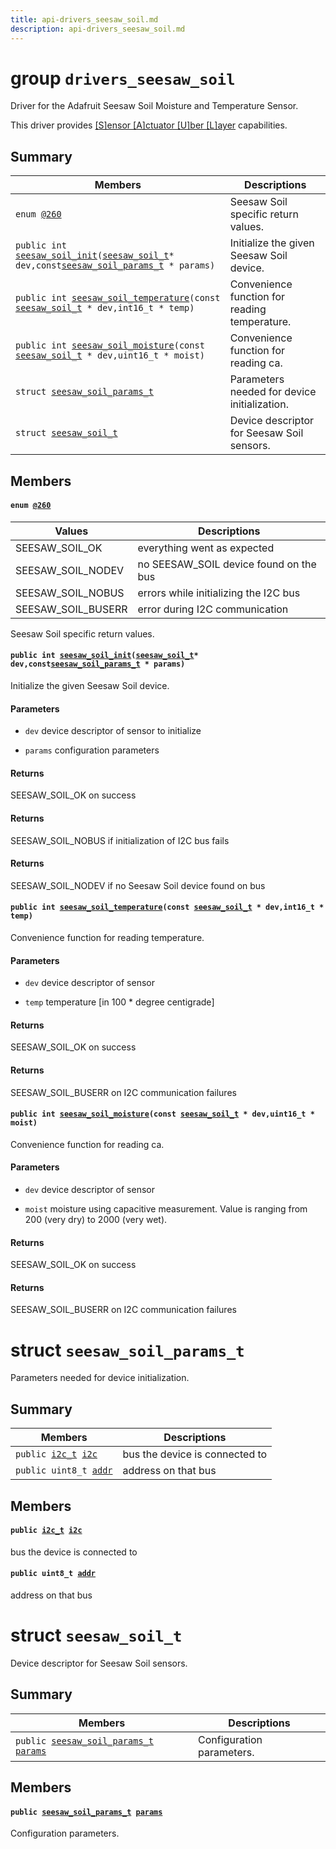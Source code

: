 ```yaml
---
title: api-drivers_seesaw_soil.md
description: api-drivers_seesaw_soil.md
---
```

# group `drivers_seesaw_soil` 

Driver for the Adafruit Seesaw Soil Moisture and Temperature Sensor.

This driver provides [[S]ensor [A]ctuator [U]ber [L]ayer](./doc/starlight-docs/src/content/docs/apidoc/api-undefined.md#group__drivers__saul) capabilities.

## Summary

 Members                        | Descriptions                                
--------------------------------|---------------------------------------------
`enum `[`@260`](#group__drivers__seesaw__soil_1gac6bea760bc75e449a80b8cc28bf9a2fe)            | Seesaw Soil specific return values.
`public int `[`seesaw_soil_init`](#group__drivers__seesaw__soil_1ga7e376300c9a70f976b69d22ec8121a22)`(`[`seesaw_soil_t`](./doc/starlight-docs/src/content/docs/apidoc/api-drivers_seesaw_soil.md#structseesaw__soil__t)` * dev,const `[`seesaw_soil_params_t`](./doc/starlight-docs/src/content/docs/apidoc/api-drivers_seesaw_soil.md#structseesaw__soil__params__t)` * params)`            | Initialize the given Seesaw Soil device.
`public int `[`seesaw_soil_temperature`](#group__drivers__seesaw__soil_1ga6e1c582c4a9d6f4e6623d8ab2427a51c)`(const `[`seesaw_soil_t`](./doc/starlight-docs/src/content/docs/apidoc/api-drivers_seesaw_soil.md#structseesaw__soil__t)` * dev,int16_t * temp)`            | Convenience function for reading temperature.
`public int `[`seesaw_soil_moisture`](#group__drivers__seesaw__soil_1gab6bcf3ae9ce90599ba996df682327b9f)`(const `[`seesaw_soil_t`](./doc/starlight-docs/src/content/docs/apidoc/api-drivers_seesaw_soil.md#structseesaw__soil__t)` * dev,uint16_t * moist)`            | Convenience function for reading ca.
`struct `[`seesaw_soil_params_t`](#structseesaw__soil__params__t) | Parameters needed for device initialization.
`struct `[`seesaw_soil_t`](#structseesaw__soil__t) | Device descriptor for Seesaw Soil sensors.

## Members

#### `enum `[`@260`](#group__drivers__seesaw__soil_1gac6bea760bc75e449a80b8cc28bf9a2fe) 

 Values                         | Descriptions                                
--------------------------------|---------------------------------------------
SEESAW_SOIL_OK            | everything went as expected
SEESAW_SOIL_NODEV            | no SEESAW_SOIL device found on the bus
SEESAW_SOIL_NOBUS            | errors while initializing the I2C bus
SEESAW_SOIL_BUSERR            | error during I2C communication

Seesaw Soil specific return values.

#### `public int `[`seesaw_soil_init`](#group__drivers__seesaw__soil_1ga7e376300c9a70f976b69d22ec8121a22)`(`[`seesaw_soil_t`](./doc/starlight-docs/src/content/docs/apidoc/api-drivers_seesaw_soil.md#structseesaw__soil__t)` * dev,const `[`seesaw_soil_params_t`](./doc/starlight-docs/src/content/docs/apidoc/api-drivers_seesaw_soil.md#structseesaw__soil__params__t)` * params)` 

Initialize the given Seesaw Soil device.

#### Parameters
* `dev` device descriptor of sensor to initialize 

* `params` configuration parameters

#### Returns
SEESAW_SOIL_OK on success 

#### Returns
SEESAW_SOIL_NOBUS if initialization of I2C bus fails 

#### Returns
SEESAW_SOIL_NODEV if no Seesaw Soil device found on bus

#### `public int `[`seesaw_soil_temperature`](#group__drivers__seesaw__soil_1ga6e1c582c4a9d6f4e6623d8ab2427a51c)`(const `[`seesaw_soil_t`](./doc/starlight-docs/src/content/docs/apidoc/api-drivers_seesaw_soil.md#structseesaw__soil__t)` * dev,int16_t * temp)` 

Convenience function for reading temperature.

#### Parameters
* `dev` device descriptor of sensor 

* `temp` temperature [in 100 * degree centigrade]

#### Returns
SEESAW_SOIL_OK on success 

#### Returns
SEESAW_SOIL_BUSERR on I2C communication failures

#### `public int `[`seesaw_soil_moisture`](#group__drivers__seesaw__soil_1gab6bcf3ae9ce90599ba996df682327b9f)`(const `[`seesaw_soil_t`](./doc/starlight-docs/src/content/docs/apidoc/api-drivers_seesaw_soil.md#structseesaw__soil__t)` * dev,uint16_t * moist)` 

Convenience function for reading ca.

#### Parameters
* `dev` device descriptor of sensor 

* `moist` moisture using capacitive measurement. Value is ranging from 200 (very dry) to 2000 (very wet).

#### Returns
SEESAW_SOIL_OK on success 

#### Returns
SEESAW_SOIL_BUSERR on I2C communication failures

# struct `seesaw_soil_params_t` 

Parameters needed for device initialization.

## Summary

 Members                        | Descriptions                                
--------------------------------|---------------------------------------------
`public `[`i2c_t`](./doc/starlight-docs/src/content/docs/apidoc/api-undefined.md#group__drivers__periph__i2c_1ga53bedf646ffe6ddd17f13b893a17fa74)` `[`i2c`](#structseesaw__soil__params__t_1a6e162627e9a4ab0b488d72e1687c30fe) | bus the device is connected to
`public uint8_t `[`addr`](#structseesaw__soil__params__t_1a39ca0827ee45943686286c8aa2a5e159) | address on that bus

## Members

#### `public `[`i2c_t`](./doc/starlight-docs/src/content/docs/apidoc/api-undefined.md#group__drivers__periph__i2c_1ga53bedf646ffe6ddd17f13b893a17fa74)` `[`i2c`](#structseesaw__soil__params__t_1a6e162627e9a4ab0b488d72e1687c30fe) 

bus the device is connected to

#### `public uint8_t `[`addr`](#structseesaw__soil__params__t_1a39ca0827ee45943686286c8aa2a5e159) 

address on that bus

# struct `seesaw_soil_t` 

Device descriptor for Seesaw Soil sensors.

## Summary

 Members                        | Descriptions                                
--------------------------------|---------------------------------------------
`public `[`seesaw_soil_params_t`](./doc/starlight-docs/src/content/docs/apidoc/api-drivers_seesaw_soil.md#structseesaw__soil__params__t)` `[`params`](#structseesaw__soil__t_1a0d20885ae65ed527b0e09b2df7bd0794) | Configuration parameters.

## Members

#### `public `[`seesaw_soil_params_t`](./doc/starlight-docs/src/content/docs/apidoc/api-drivers_seesaw_soil.md#structseesaw__soil__params__t)` `[`params`](#structseesaw__soil__t_1a0d20885ae65ed527b0e09b2df7bd0794) 

Configuration parameters.


